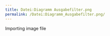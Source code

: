 ```yaml
---
title: Datei:Diagramm Ausgabefilter.png
permalink: /Datei:Diagramm_Ausgabefilter.png/
---
```


Importing image file